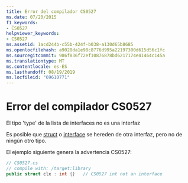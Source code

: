 ```yaml
---
title: Error del compilador CS0527
ms.date: 07/20/2015
f1_keywords:
- CS0527
helpviewer_keywords:
- CS0527
ms.assetid: 1acd244b-c55b-424f-b038-a130d65b8685
ms.openlocfilehash: a9028da1e98c8776d995a22197300d615d56c1fc
ms.sourcegitcommit: 986f836f72ef10876878bd6217174e41464c145a
ms.translationtype: MT
ms.contentlocale: es-ES
ms.lasthandoff: 08/19/2019
ms.locfileid: "69610771"
---
```

# <a name="compiler-error-cs0527"></a>Error del compilador CS0527
El tipo 'type' de la lista de interfaces no es una interfaz  
  
 Es posible que [struct](../language-reference/keywords/struct.md) o [interface](../language-reference/keywords/interface.md) se hereden de otra interfaz, pero no de ningún otro tipo.  
  
 El ejemplo siguiente genera la advertencia CS0527:  
  
```csharp  
// CS0527.cs  
// compile with: /target:library  
public struct clx : int {}   // CS0527 int not an interface  
```
